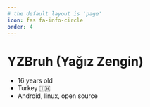 ```yaml
---
# the default layout is 'page'
icon: fas fa-info-circle
order: 4
---
```


# YZBruh (Yağız Zengin)
 - 16 years old 
 - Turkey 🇹🇷
 - Android, linux, open source
